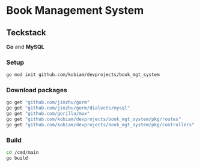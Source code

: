 # Book Management System

## Teckstack

**Go** and **MySQL**

### Setup

```bash
go mod init github.com/kobiam/devprojects/book_mgt_system
```

### Download packages

```bash
go get "github.com/jinzhu/gorm"
go get "github.com/jinzhu/gorm/dialects/mysql"
go get "github.com/gorilla/mux"
go get "github.com/kobiam/devprojects/book_mgt_system/pkg/routes"
go get "github.com/kobiam/devprojects/book_mgt_system/pkg/controllers"
```

### Build

```bash
cd /cmd/main
go build
```
